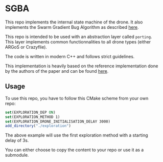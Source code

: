 # SGBA

This repo implements the internal state machine of the drone. It also implements the Swarm Gradient Bug Algorithm as described [here](https://robotics.sciencemag.org/content/4/35/eaaw9710).

This repo is intended to be used with an abstraction layer called `porting`. This layer implements common functionnalities to all drone types (either ARGoS or Crazyflie).

The code is written in modern C++ and follows strict guidelines.

This implementation is heavily based on the reference implementation done by the authors of the paper and can be found [here](https://github.com/tudelft/SGBA_CF2_App_layer).

## Usage

To use this repo, you have to follow this CMake scheme from your own repo:

```cmake
set(EXPLORATION_DEP ON)
set(EXPLORATION_METHOD 1)
set(EXPLORATION_DRONE_INITIALISATION_DELAY 3000)
add_directory("./exploration")
```

The above example will use the first exploration method with a starting delay of 3s.

You can either choose to copy the content to your repo or use it as a submodule.
